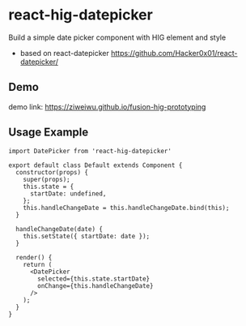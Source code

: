 # react-hig-datepicker

Build a simple date picker component with HIG element and style
- based on react-datepicker https://github.com/Hacker0x01/react-datepicker/

## Demo
demo link: https://ziweiwu.github.io/fusion-hig-prototyping

## Usage Example
```
import DatePicker from 'react-hig-datepicker'

export default class Default extends Component {
  constructor(props) {
    super(props);
    this.state = {
      startDate: undefined,
    };
    this.handleChangeDate = this.handleChangeDate.bind(this);
  }

  handleChangeDate(date) {
    this.setState({ startDate: date });
  }

  render() {
    return (
      <DatePicker
        selected={this.state.startDate}
        onChange={this.handleChangeDate}
      />
    );
  }
}
```
